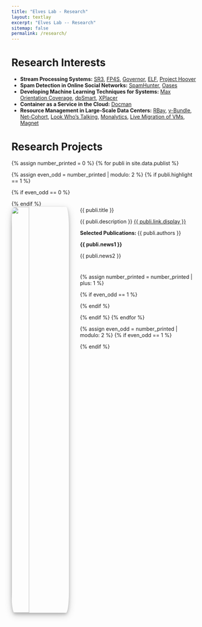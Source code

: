 ```yaml
---
title: "Elves Lab - Research"
layout: textlay
excerpt: "Elves Lab -- Research"
sitemap: false
permalink: /research/
---
```


# Research Interests

- <span>**Stream Processing Systems:**</span> [SR3](https://people.cs.vt.edu/~litinghu/doc/sr3.pdf), [FP4S](https://people.cs.vt.edu/~litinghu/doc/fp4s.pdf), [Governor](https://people.cs.vt.edu/~litinghu/doc/governor.pdf), [ELF](https://people.cs.vt.edu/~litinghu/doc/elf.pdf), [Project Hoover](https://people.cs.vt.edu/~litinghu/doc/projecthoover.pdf)
- <span>**Spam Detection in Online Social Networks:**</span> [SpamHunter](https://people.cs.vt.edu/~litinghu/doc/spamhunter.pdf), [Oases](https://people.cs.vt.edu/~litinghu/doc/oases.pdf)
- <span>**Developing Machine Learning Techniques for Systems:**</span> [Max Orientation Coverage](https://people.cs.vt.edu/~litinghu/doc/iros.pdf), [dpSmart](https://people.cs.vt.edu/~litinghu/doc/dpSmart.pdf), [XPlacer](https://people.cs.vt.edu/~litinghu/doc/mchpc.pdf)
- <span>**Container as a Service in the Cloud:**</span> [Docman](https://people.cs.vt.edu/~litinghu/doc/Docman.pdf)
- <span>**Resource Management in Large-Scale Data Centers:**</span> [RBay](https://people.cs.vt.edu/~litinghu/doc/rbay.pdf), [v-Bundle](https://people.cs.vt.edu/~litinghu/doc/vbundle.pdf), [Net-Cohort](https://people.cs.vt.edu/~litinghu/doc/netcohort.pdf), [Look Who’s Talking](https://people.cs.vt.edu/~litinghu/doc/look.pdf), [Monalytics](https://people.cs.vt.edu/~litinghu/doc/monalytics.pdf), [Live Migration of VMs](https://people.cs.vt.edu/~litinghu/doc/livemigration.pdf), [Magnet](https://people.cs.vt.edu/~litinghu/doc/magnet.pdf)

# Research Projects

{% assign number_printed = 0 %}
{% for publi in site.data.publist %}

{% assign even_odd = number_printed | modulo: 2 %}
{% if publi.highlight == 1 %}

{% if even_odd == 0 %}
<div class="row">
{% endif %}

<div class="col-sm-12 clearfix">
 <div class="well"  style="height: {{publi.wellheight}}px; margin-bottom: 40px;">
  <pubtit>{{ publi.title }}</pubtit>
  <img src="{{ site.url }}{{ site.baseurl }}/images/pubpic/{{ publi.image }}" class="img-responsive" width="31%" style="float: left; margin-right: 30px; box-shadow: 0 4px 8px 0 rgba(0, 0, 0, 0.2), 0 6px 20px 0 rgba(0, 0, 0, 0.19); border-radius: 5%;" height="1100" />
  <p>{{ publi.description }} <a href="{{ publi.link.url }}">{{ publi.link.display }}</a></p>
  <p><b>Selected Publications: </b>{{ publi.authors }}</p>
  <p class="text-danger"><strong> {{ publi.news1 }}</strong></p>
  <p> {{ publi.news2 }}</p>
 </div>
</div>

{% assign number_printed = number_printed | plus: 1 %}

{% if even_odd == 1 %}
</div>
{% endif %}

{% endif %}
{% endfor %}

{% assign even_odd = number_printed | modulo: 2 %}
{% if even_odd == 1 %}
</div>
{% endif %}